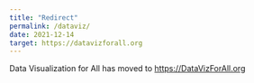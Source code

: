 ```yaml
---
title: "Redirect"
permalink: /dataviz/
date: 2021-12-14
target: https://datavizforall.org
---
```

Data Visualization for All has moved to <https://DataVizForAll.org>
<!-- https://christianheilmann.com/2021/08/03/redirecting-github-pages/ -->
